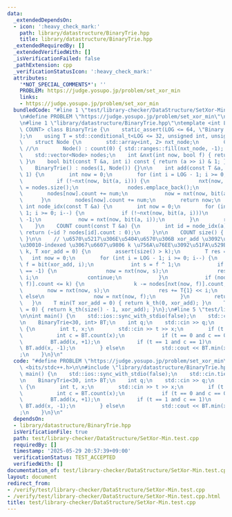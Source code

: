 ```yaml
---
data:
  _extendedDependsOn:
  - icon: ':heavy_check_mark:'
    path: library/datastructure/BinaryTrie.hpp
    title: library/datastructure/BinaryTrie.hpp
  _extendedRequiredBy: []
  _extendedVerifiedWith: []
  _isVerificationFailed: false
  _pathExtension: cpp
  _verificationStatusIcon: ':heavy_check_mark:'
  attributes:
    '*NOT_SPECIAL_COMMENTS*': ''
    PROBLEM: https://judge.yosupo.jp/problem/set_xor_min
    links:
    - https://judge.yosupo.jp/problem/set_xor_min
  bundledCode: "#line 1 \"test/library-checker/DataStructure/SetXor-Min.test.cpp\"\
    \n#define PROBLEM \"https://judge.yosupo.jp/problem/set_xor_min\"\n#include <bits/stdc++.h>\n\
    \n#line 1 \"library/datastructure/BinaryTrie.hpp\"\ntemplate <int LOG, typename\
    \ COUNT> class BinaryTrie {\n    static_assert(LOG <= 64, \"Binary Trie overflow\"\
    );\n    using T = std::conditional_t<LOG <= 32, unsigned int, unsigned long long>;\n\
    \    struct Node {\n        std::array<int, 2> nxt_node;\n        COUNT count;\
    \ //\n        Node() : count(0) { std::ranges::fill(nxt_node, -1); }\n    };\n\
    \    std::vector<Node> nodes;\n    int &nxt(int now, bool f) { return nodes[now].nxt_node[f];\
    \ }\n    bool bit(const T &a, int i) const { return (a >> i) & 1; }\n\n  public:\n\
    \    BinaryTrie() : nodes(1, Node()) {}\n\n    int add(const T &a, COUNT num =\
    \ 1) {\n        int now = 0;\n        for (int i = LOG - 1; i >= 0; i--) {\n \
    \           if (!~nxt(now, bit(a, i))) {\n                nxt(now, bit(a, i))\
    \ = nodes.size();\n                nodes.emplace_back();\n            }\n    \
    \        nodes[now].count += num;\n            now = nxt(now, bit(a, i));\n  \
    \      }\n        nodes[now].count += num;\n        return now;\n    }\n\n   \
    \ int node_idx(const T &a) {\n        int now = 0;\n        for (int i = LOG -\
    \ 1; i >= 0; i--) {\n            if (!~nxt(now, bit(a, i)))\n                return\
    \ -1;\n            now = nxt(now, bit(a, i));\n        }\n        return now;\n\
    \    }\n    COUNT count(const T &a) {\n        int id = node_idx(a);\n       \
    \ return (~id ? nodes[id].count : 0);\n    }\n\n    COUNT size() { return nodes[0].count;\
    \ }\n\n    // \u6570\u5217\u306E\u5404\u6570\u306B xor_add \u3092\u3057\u305F\u5F8C\
    \u30010-indexed \u3067\u6607\u9806 k \u756A\u76EE\u3092\u51FA\u529B\n    T k_th(COUNT\
    \ k, T xor_add = 0) {\n        assert(size() > k);\n        T res = 0;\n     \
    \   int now = 0;\n        for (int i = LOG - 1; i >= 0; i--) {\n            int\
    \ f = bit(xor_add, i);\n            int s = f ^ 1;\n            if (nxt(now, f)\
    \ == -1) {\n                now = nxt(now, s);\n                res += T{1} <<\
    \ i;\n                continue;\n            }\n            if (nodes[nxt(now,\
    \ f)].count <= k) {\n                k -= nodes[nxt(now, f)].count;\n        \
    \        now = nxt(now, s);\n                res += T{1} << i;\n            }\
    \ else\n                now = nxt(now, f);\n        }\n        return res;\n \
    \   }\n    T min(T xor_add = 0) { return k_th(0, xor_add); }\n    T max(T xor_add\
    \ = 0) { return k_th(size() - 1, xor_add); }\n};\n#line 5 \"test/library-checker/DataStructure/SetXor-Min.test.cpp\"\
    \n\nint main() {\n    std::ios::sync_with_stdio(false);\n    std::cin.tie(nullptr);\n\
    \n    BinaryTrie<30, int> BT;\n    int q;\n    std::cin >> q;\n    while (q--)\
    \ {\n        int t, x;\n        std::cin >> t >> x;\n        if (t <= 1) {\n \
    \           int c = BT.count(x);\n            if (t == 0 and c == 0)\n       \
    \         BT.add(x, +1);\n            if (t == 1 and c == 1)\n               \
    \ BT.add(x, -1);\n        } else\n            std::cout << BT.min(x) << \"\\n\"\
    ;\n    }\n}\n"
  code: "#define PROBLEM \"https://judge.yosupo.jp/problem/set_xor_min\"\n#include\
    \ <bits/stdc++.h>\n\n#include \"library/datastructure/BinaryTrie.hpp\"\n\nint\
    \ main() {\n    std::ios::sync_with_stdio(false);\n    std::cin.tie(nullptr);\n\
    \n    BinaryTrie<30, int> BT;\n    int q;\n    std::cin >> q;\n    while (q--)\
    \ {\n        int t, x;\n        std::cin >> t >> x;\n        if (t <= 1) {\n \
    \           int c = BT.count(x);\n            if (t == 0 and c == 0)\n       \
    \         BT.add(x, +1);\n            if (t == 1 and c == 1)\n               \
    \ BT.add(x, -1);\n        } else\n            std::cout << BT.min(x) << \"\\n\"\
    ;\n    }\n}\n"
  dependsOn:
  - library/datastructure/BinaryTrie.hpp
  isVerificationFile: true
  path: test/library-checker/DataStructure/SetXor-Min.test.cpp
  requiredBy: []
  timestamp: '2025-05-29 20:57:39+09:00'
  verificationStatus: TEST_ACCEPTED
  verifiedWith: []
documentation_of: test/library-checker/DataStructure/SetXor-Min.test.cpp
layout: document
redirect_from:
- /verify/test/library-checker/DataStructure/SetXor-Min.test.cpp
- /verify/test/library-checker/DataStructure/SetXor-Min.test.cpp.html
title: test/library-checker/DataStructure/SetXor-Min.test.cpp
---
```

